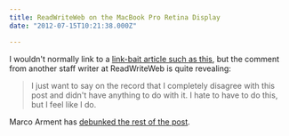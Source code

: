```yaml
---
title: ReadWriteWeb on the MacBook Pro Retina Display
date: "2012-07-15T10:21:38.000Z"

---
```


I wouldn't normally link to a [link-bait article such as this](http://www.readwriteweb.com/archives/apples-brilliant-boondoggle-macbook-pro-retina-display.php), but the comment from another staff writer at ReadWriteWeb is quite revealing:

> I just want to say on the record that I completely disagree with this post and didn't have anything to do with it. I hate to have to do this, but I feel like I do.

Marco Arment has [debunked the rest of the post](http://www.marco.org/2012/07/14/rww-retina-clickbait).